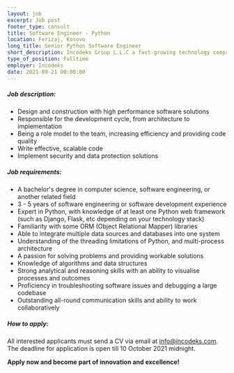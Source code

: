 ```yaml
---
layout: job 
excerpt: Job post 
footer_type: consult
title: Software Engineer - Python
location: Ferizaj, Kosovo
long_title: Senior Python Software Engineer
short_description: Incodeks Group L.L.C a fast-growing technology company is looking for experienced candidates with excellent soft and technical skills for the Software Engineer position to join our great team. 
type_of_position: Fulltime
employer: Incodeks
date: 2021-09-21 00:00:00
---
```


##### Job description:

- Design and construction with high performance software solutions
- Responsible for the development cycle, from architecture to implementation
- Being a role model to the team, increasing efficiency and providing code quality
- Write effective, scalable code
- Implement security and data protection solutions

##### Job requirements:

- A bachelor's degree in computer science, software engineering, or another related field
- 3 - 5 years of software engineering or software development experience
- Expert in Python, with knowledge of at least one Python web framework (such as Django, Flask, etc depending on your technology stack)
- Familiarity with some ORM (Object Relational Mapper) libraries
- Able to integrate multiple data sources and databases into one system
- Understanding of the threading limitations of Python, and multi-process architecture
- A passion for solving problems and providing workable solutions
- Knowledge of algorithms and data structures
- Strong analytical and reasoning skills with an ability to visualise processes and outcomes
- Proficiency in troubleshooting software issues and debugging a large codebase
- Outstanding all-round communication skills and ability to work collaboratively

##### How to apply: 

All interested applicants must send a CV via email at <a href="mailto:careers@incodeks.com?subject=Senior Python Software Engineer" style="color:#5C46F9 !important">info@incodeks.com</a>. The deadline for application is open till 10 October 2021 midnight.

<p style="font-weight: bold">Apply now and become part of innovation and excellence!</p>
